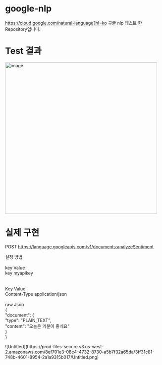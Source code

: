 # google-nlp
https://cloud.google.com/natural-language?hl=ko
구글 nlp 테스트 한 Repository입니다. 

# Test 결과 
<img width="490" alt="image" src="https://github.com/Hanium2023/google-nlp/assets/80878955/187fc2eb-74b6-4b04-a834-3469ce063d72">

# 실제 구현
POST https://language.googleapis.com/v1/documents:analyzeSentiment

<p>설정 방법</br>
<Params></br>
key                            Value </br>
key                            myapikey</br></br>
<Headers></br>
Key                            Value</br>
Content-Type                   application/json</br>
<Body></br>
raw     Json</br>
{</br>
"document": {</br>
"type": "PLAIN_TEXT",</br>
"content": "오늘은 기분이 좋네요"</br>
}</br>
}</br>
</p>
![Untitled](https://prod-files-secure.s3.us-west-2.amazonaws.com/8ef701e3-08c4-4732-8730-a5b7f32a65da/3ff31c81-748b-4601-8954-2a1a9315b017/Untitled.png)
